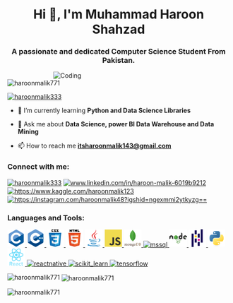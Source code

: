 <h1 align="center">Hi 👋, I'm Muhammad Haroon Shahzad</h1>
<h3 align="center">A passionate and dedicated Computer Science Student From Pakistan.</h3>
<img align="right" alt="Coding" width="400" src="https://miro.medium.com/v2/resize:fit:1400/format:webp/1*b29pJKZqp6Jxb3rd9QlJiw.png">


<p align="left"> <img src="https://komarev.com/ghpvc/?username=haroonmalik771&label=Profile%20views&color=0e75b6&style=flat" alt="haroonmalik771" /> </p>

<p align="left"> <a href="https://twitter.com/haroonmalik333" target="blank"><img src="https://img.shields.io/twitter/follow/haroonmalik333?logo=twitter&style=for-the-badge" alt="haroonmalik333" /></a> </p>

- 🌱 I’m currently learning **Python and Data Science Libraries**

- 💬 Ask me about **Data Science, power BI Data Warehouse and Data Mining**

- 📫 How to reach me **itsharoonmalik143@gmail.com**

<h3 align="left">Connect with me:</h3>
<p align="left">
<a href="https://twitter.com/haroonmalik333" target="blank"><img align="center" src="https://raw.githubusercontent.com/rahuldkjain/github-profile-readme-generator/master/src/images/icons/Social/twitter.svg" alt="haroonmalik333" height="30" width="40" /></a>
<a href="https://linkedin.com/in/www.linkedin.com/in/haroon-malik-6019b9212" target="blank"><img align="center" src="https://raw.githubusercontent.com/rahuldkjain/github-profile-readme-generator/master/src/images/icons/Social/linked-in-alt.svg" alt="www.linkedin.com/in/haroon-malik-6019b9212" height="30" width="40" /></a>
<a href="https://kaggle.com/https://www.kaggle.com/haroonmalik123" target="blank"><img align="center" src="https://raw.githubusercontent.com/rahuldkjain/github-profile-readme-generator/master/src/images/icons/Social/kaggle.svg" alt="https://www.kaggle.com/haroonmalik123" height="30" width="40" /></a>
<a href="https://instagram.com/https://instagram.com/haroonmalik48?igshid=ngexmmi2ytkyzg==" target="blank"><img align="center" src="https://raw.githubusercontent.com/rahuldkjain/github-profile-readme-generator/master/src/images/icons/Social/instagram.svg" alt="https://instagram.com/haroonmalik48?igshid=ngexmmi2ytkyzg==" height="30" width="40" /></a>
</p>

<h3 align="left">Languages and Tools:</h3>
<p align="left"> <a href="https://www.cprogramming.com/" target="_blank" rel="noreferrer"> <img src="https://raw.githubusercontent.com/devicons/devicon/master/icons/c/c-original.svg" alt="c" width="40" height="40"/> </a> <a href="https://www.w3schools.com/cpp/" target="_blank" rel="noreferrer"> <img src="https://raw.githubusercontent.com/devicons/devicon/master/icons/cplusplus/cplusplus-original.svg" alt="cplusplus" width="40" height="40"/> </a> <a href="https://www.w3schools.com/css/" target="_blank" rel="noreferrer"> <img src="https://raw.githubusercontent.com/devicons/devicon/master/icons/css3/css3-original-wordmark.svg" alt="css3" width="40" height="40"/> </a> <a href="https://www.w3.org/html/" target="_blank" rel="noreferrer"> <img src="https://raw.githubusercontent.com/devicons/devicon/master/icons/html5/html5-original-wordmark.svg" alt="html5" width="40" height="40"/> </a> <a href="https://www.java.com" target="_blank" rel="noreferrer"> <img src="https://raw.githubusercontent.com/devicons/devicon/master/icons/java/java-original.svg" alt="java" width="40" height="40"/> </a> <a href="https://developer.mozilla.org/en-US/docs/Web/JavaScript" target="_blank" rel="noreferrer"> <img src="https://raw.githubusercontent.com/devicons/devicon/master/icons/javascript/javascript-original.svg" alt="javascript" width="40" height="40"/> </a> <a href="https://www.mongodb.com/" target="_blank" rel="noreferrer"> <img src="https://raw.githubusercontent.com/devicons/devicon/master/icons/mongodb/mongodb-original-wordmark.svg" alt="mongodb" width="40" height="40"/> </a> <a href="https://www.microsoft.com/en-us/sql-server" target="_blank" rel="noreferrer"> <img src="https://www.svgrepo.com/show/303229/microsoft-sql-server-logo.svg" alt="mssql" width="40" height="40"/> </a> <a href="https://nodejs.org" target="_blank" rel="noreferrer"> <img src="https://raw.githubusercontent.com/devicons/devicon/master/icons/nodejs/nodejs-original-wordmark.svg" alt="nodejs" width="40" height="40"/> </a> <a href="https://pandas.pydata.org/" target="_blank" rel="noreferrer"> <img src="https://raw.githubusercontent.com/devicons/devicon/2ae2a900d2f041da66e950e4d48052658d850630/icons/pandas/pandas-original.svg" alt="pandas" width="40" height="40"/> </a> <a href="https://www.python.org" target="_blank" rel="noreferrer"> <img src="https://raw.githubusercontent.com/devicons/devicon/master/icons/python/python-original.svg" alt="python" width="40" height="40"/> </a> <a href="https://reactjs.org/" target="_blank" rel="noreferrer"> <img src="https://raw.githubusercontent.com/devicons/devicon/master/icons/react/react-original-wordmark.svg" alt="react" width="40" height="40"/> </a> <a href="https://reactnative.dev/" target="_blank" rel="noreferrer"> <img src="https://reactnative.dev/img/header_logo.svg" alt="reactnative" width="40" height="40"/> </a> <a href="https://scikit-learn.org/" target="_blank" rel="noreferrer"> <img src="https://upload.wikimedia.org/wikipedia/commons/0/05/Scikit_learn_logo_small.svg" alt="scikit_learn" width="40" height="40"/> </a> <a href="https://www.tensorflow.org" target="_blank" rel="noreferrer"> <img src="https://www.vectorlogo.zone/logos/tensorflow/tensorflow-icon.svg" alt="tensorflow" width="40" height="40"/> </a> </p>

<p><img align="left" src="https://github-readme-stats.vercel.app/api/top-langs?username=haroonmalik771&show_icons=true&locale=en&layout=compact" alt="haroonmalik771" /></p>

<p>&nbsp;<img align="center" src="https://github-readme-stats.vercel.app/api?username=haroonmalik771&show_icons=true&locale=en" alt="haroonmalik771" /></p>

<p><img align="center" src="https://github-readme-streak-stats.herokuapp.com/?user=haroonmalik771&" alt="haroonmalik771" /></p>
